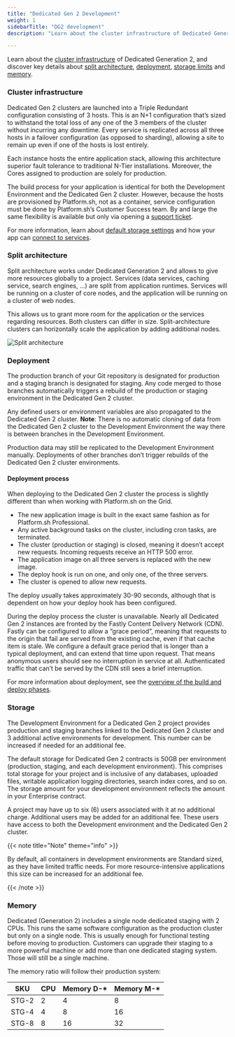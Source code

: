 ```yaml
---
title: "Dedicated Gen 2 Development"
weight: 1
sidebarTitle: "DG2 development"
description: "Learn about the cluster infrastructure of Dedicated Generation 2, and discover key details about split architecture, deployment, storage limits and memory."

---
```


Learn about the [cluster infrastructure](#cluster-infrastructure) of Dedicated Generation 2, and discover key details about [split architecture](#split-architecture), [deployment](#deployment), [storage limits](#storage) and [memory](#memory).

### Cluster infrastructure

Dedicated Gen 2 clusters are launched into a Triple Redundant configuration consisting of 3 hosts. This is an N+1 configuration that’s sized to withstand the total loss of any one of the 3 members of the cluster without incurring any downtime. Every service is replicated across all three hosts in a failover configuration (as opposed to sharding), allowing a site to remain up even if one of the hosts is lost entirely.

Each instance hosts the entire application stack, allowing this architecture superior fault tolerance to traditional N-Tier installations. Moreover, the Cores assigned to production are solely for production. 

The build process for your application is identical for both the Development Environment and the Dedicated Gen 2 cluster. However, because the hosts are provisioned by Platform.sh, not as a container, service configuration must be done by Platform.sh’s Customer Success team. By and large the same flexibility is available but only via opening a [support ticket](/learn/overview/get-support.md).

For more information, learn about [default storage settings](/dedicated-gen-3/_index.md#storage) and how your app can [connect to services](/dedicated-gen-3/_index.md#available-services).

### Split architecture

Split architecture works under Dedicated Generation 2 and allows to give more resources globally to a project. Services (data services, caching service, search engines, …) are split from application runtimes. Services will be running on a cluster of core nodes, and the application will be running on a cluster of web nodes.

This allows us to grant more room for the application or the services regarding resources. Both clusters can differ in size. Split-architecture clusters can horizontally scale the application by adding additional nodes. 

![Split architecture](/images/dedicated/split-architecture.svg "0.50")

### Deployment

The production branch of your Git repository is designated for production and a staging branch is designated for staging. Any code merged to those branches automatically triggers a rebuild of the production or staging environment in the Dedicated Gen 2 cluster. 

Any defined users or environment variables are also propagated to the Dedicated Gen 2 cluster.
**Note**: There is no automatic cloning of data from the Dedicated Gen 2 cluster to the Development Environment the way there is between branches in the Development Environment. 

Production data may still be replicated to the Development Environment manually. Deployments of other branches don’t trigger rebuilds of the Dedicated Gen 2 cluster environments.

#### Deployment process 

When deploying to the Dedicated Gen 2 cluster the process is slightly different than when working with Platform.sh on the Grid.

-   The new application image is built in the exact same fashion as for Platform.sh Professional.
-   Any active background tasks on the cluster, including cron tasks, are terminated.
-   The cluster (production or staging) is closed, meaning it doesn’t accept new requests. Incoming requests receive an HTTP 500 error.
-   The application image on all three servers is replaced with the new image.
-   The deploy hook is run on one, and only one, of the three servers.
-   The cluster is opened to allow new requests.

The deploy usually takes approximately 30-90 seconds, although that is dependent on how your deploy hook has been configured.

During the deploy process the cluster is unavailable. Nearly all Dedicated Gen 2 instances are fronted by the Fastly Content Delivery Network (CDN). Fastly can be configured to allow a “grace period”, meaning that requests to the origin that fail are served from the existing cache, even if that cache item is stale. We configure a default grace period that is longer than a typical deployment, and can extend that time upon request. That means anonymous users should see no interruption in service at all. Authenticated traffic that can’t be served by the CDN still sees a brief interruption.

For more information about deployment, see the [overview of the build and deploy phases](/learn/overview/build-deploy.md).

### Storage

The Development Environment for a Dedicated Gen 2 project provides production and staging branches linked to the Dedicated Gen 2 cluster and 3 additional active environments for development. This number can be increased if needed for an additional fee.

The default storage for Dedicated Gen 2 contracts is 50GB per environment (production, staging, and each development environment). This comprises total storage for your project and is inclusive of any databases, uploaded files, writable application logging directories, search index cores, and so on. The storage amount for your development environment reflects the amount in your Enterprise contract.

A project may have up to six (6) users associated with it at no additional charge. Additional users may be added for an additional fee. These users have access to both the Development environment and the Dedicated Gen 2 cluster.

{{< note title="Note" theme="info" >}}

By default, all containers in development environments are Standard sized, as they have limited traffic needs. For more resource-intensive applications this size can be increased for an additional fee.

{{< /note >}}

### Memory

Dedicated (Generation 2) includes a single node dedicated staging with 2 CPUs. This runs the same software configuration as the production cluster but only on a single node. This is usually enough for functional testing before moving to production. Customers can upgrade their staging to a more powerful machine or add more than one dedicated staging system. Those will still be a single machine.

The memory ratio will follow their production system:

| SKU   | CPU | Memory D-*| Memory M-* |
| ------| ----| ----------| -----------|
| STG-2 | 2   | 4         | 8          |
| STG-4 | 4   | 8         | 16         |
| STG-8 | 8   | 16        | 32         |